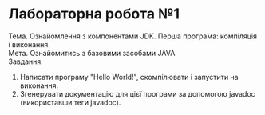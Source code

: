 # Лабораторна робота №1  
Тема. Ознайомлення з компонентами JDK. Перша програма: компіляція і виконання.  
Мета. Ознайомитись з базовими засобами JAVA  
Завдання:
1. Написати програму "Hello World!", скомпілювати і запустити на виконання.  
2. Згенерувати документацію для цієї програми за допомогою javadoc (використавши теги javadoc).
